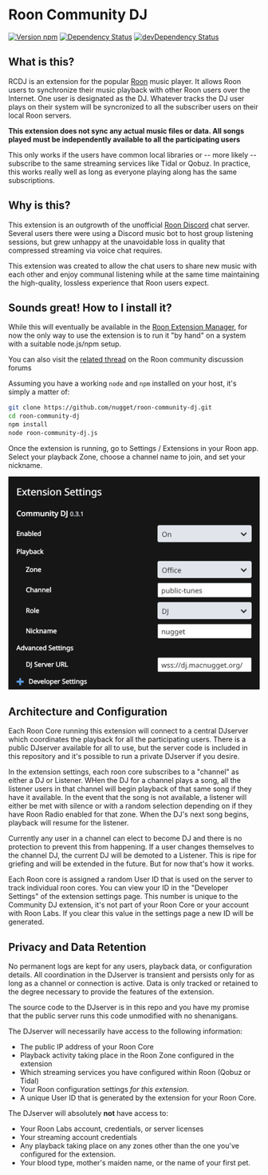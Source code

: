 # Roon Community DJ

[![Version npm](https://img.shields.io/npm/v/roon-community-dj.svg?logo=npm)](https://www.npmjs.com/nugget/roon-community-dj) [![Dependency Status](https://david-dm.org/nugget/roon-community-dj/status.svg)](https://david-dm.org/nugget/roon-community-dj) [![devDependency Status](https://david-dm.org/nugget/roon-community-dj/dev-status.svg)](https://david-dm.org/nugget/roon-community-dj?type=dev)

## What is this?

RCDJ is an extension for the popular [Roon] music player.  It allows Roon users
to synchronize their music playback with other Roon users over the Internet.
One user is designated as the DJ.  Whatever tracks the DJ user plays on their
system will be syncronized to all the subscriber users on their local Roon
servers.

**This extension does not sync any actual music files or data.  All songs played
must be independently available to all the participating users**

This only works if the users have common local libraries or -- more likely --
subscribe to the same streaming services like Tidal or Qobuz.  In practice,
this works really well as long as everyone playing along has the same
subscriptions.

## Why is this?

This extension is an outgrowth of the unofficial [Roon Discord] chat server.
Several users there were using a Discord music bot to host group listening
sessions, but grew unhappy at the unavoidable loss in quality that compressed
streaming via voice chat requires.

This extension was created to allow the chat users to share new music with each
other and enjoy communal listening while at the same time maintaining the
high-quality, lossless experience that Roon users expect.

## Sounds great!  How to I install it?

While this will eventually be available in the [Roon Extension Manager], for
now the only way to use the extension is to run it "by hand" on a system with
a suitable node.js/npm setup.

You can also visit the [related thread] on the Roon community discussion forums

Assuming you have a working `node` and `npm` installed on your host, it's
simply a matter of:

```sh
git clone https://github.com/nugget/roon-community-dj.git
cd roon-community-dj
npm install
node roon-community-dj.js
```

Once the extension is running, go to Settings / Extensions in your Roon app.
Select your playback Zone, choose a channel name to join, and set your
nickname.

![Example Configuration Screen][configscreen]

## Architecture and Configuration

Each Roon Core running this extension will connect to a central DJserver which
coordinates the playback for all the participating users.  There is a public
DJserver available for all to use, but the server code is included in this
repository and it's possible to run a private DJserver if you desire.

In the extension settings, each roon core subscribes to a "channel" as either
a DJ or Listener.  WHen the DJ for a channel plays a song, all the listener
users in that channel will begin playback of that same song if they have it
available.  In the event that the song is not available, a listener will either
be met with silence or with a random selection depending on if they have Roon
Radio enabled for that zone.  When the DJ's next song begins, playback will
resume for the listener.

Currently any user in a channel can elect to become DJ and there is no
protection to prevent this from happening.  If a user changes themselves to the
channel DJ, the current DJ will be demoted to a Listener.  This is ripe for
griefing and will be extended in the future.  But for now that's how it works.

Each Roon core is assigned a random User ID that is used on the server to track
individual roon cores. You can view your ID in the "Developer Settings" of the
extension settings page.  This number is unique to the Community DJ extension,
it's not part of your Roon Core or your account with Roon Labs.  If you clear
this value in the settings page a new ID will be generated.

## Privacy and Data Retention

No permanent logs are kept for any users, playback data, or configuration
details.  All coordination in the DJserver is transient and persists only for
as long as a channel or connection is active.  Data is only tracked or retained
to the degree necessary to provide the features of the extension.

The source code to the DJserver is in this repo and you have my promise that
the public server runs this code unmodified with no shenanigans.

The DJserver will necessarily have access to the following information:

* The public IP address of your Roon Core
* Playback activity taking place in the Roon Zone configured in the extension
* Which streaming services you have configured within Roon (Qobuz or Tidal)
* Your Roon configuration settings *for this extension*.
* A unique User ID that is generated by the extension for your Roon Core.

The DJserver will absolutely **not** have access to:

* Your Roon Labs account, credentials, or server licenses
* Your streaming account credentials
* Any playback taking place on any zones other than the one you've configured
  for the extension.
* Your blood type, mother's maiden name, or the name of your first pet.

[Roon]: https://roonlabs.com/
[Roon Discord]: https://discord.gg/4yKPf26
[Roon Extension Manager]: https://github.com/TheAppgineer/roon-extension-manager/
[related thread]: https://community.roonlabs.com/t/roon-extension-community-dj/103079?u=nugget

[configscreen]: images/config.png
